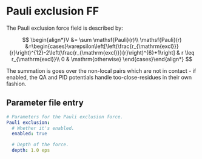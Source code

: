 # Pauli exclusion FF

The Pauli exclusion force field is described by:

$$ \begin{align*}V &= \sum \mathsf{Pauli}(r)\\ \mathsf{Pauli}(r)
&=\begin{cases}\varepsilon\left[\left(\frac{r_{\mathrm{excl}}}{r}\right)^{12}-2\left(\frac{r_{\mathrm{excl}}}{r}\right)^{6}+1\right]
& r \leq r_{\mathrm{excl}}\\ 0 & \mathrm{otherwise} \end{cases}\end{align*} $$

The summation is goes over the non-local pairs which are not in contact - if enabled, the QA and PID potentials handle too-close-residues in their own fashion.

## Parameter file entry

```yaml
# Parameters for the Pauli exclusion force.
Pauli exclusion:
  # Whether it's enabled.
  enabled: true

  # Depth of the force.
  depth: 1.0 eps
```